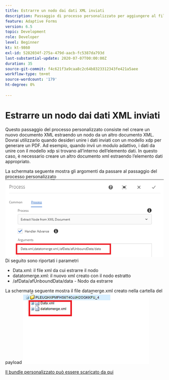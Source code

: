```yaml
---
title: Estrarre un nodo dai dati XML inviati
description: Passaggio di processo personalizzato per aggiungere al file system un documento di scrittura che si trova nella cartella del payload
feature: Adaptive Forms
version: 6.5
topic: Development
role: Developer
level: Beginner
kt: kt-9860
exl-id: 5282034f-275a-479d-aacb-fc5387da793d
last-substantial-update: 2020-07-07T00:00:00Z
duration: 35
source-git-commit: f4c621f3a9caa8c2c64b8323312343fe421a5aee
workflow-type: tm+mt
source-wordcount: '179'
ht-degree: 0%

---
```


# Estrarre un nodo dai dati XML inviati

Questo passaggio del processo personalizzato consiste nel creare un nuovo documento XML estraendo un nodo da un altro documento XML. Dovrai utilizzarlo quando desideri unire i dati inviati con un modello xdp per generare un PDF. Ad esempio, quando invii un modulo adattivo, i dati da unire con il modello xdp si trovano all’interno dell’elemento dati. In questo caso, è necessario creare un altro documento xml estraendo l’elemento dati appropriato.

La schermata seguente mostra gli argomenti da passare al passaggio del processo personalizzato
![passaggio del processo](assets/create-xml-process-step.png)
Di seguito sono riportati i parametri
* Data.xml: il file xml da cui estrarre il nodo
* datatomerge.xml: il nuovo xml creato con il nodo estratto
* /afData/afUnboundData/data - Nodo da estrarre


La schermata seguente mostra il file datamerge.xml creato nella cartella del payload
![create-xml](assets/create-xml.png)

[Il bundle personalizzato può essere scaricato da qui](/help/forms/assets/common-osgi-bundles/SetValueApp.core-1.0-SNAPSHOT.jar)

